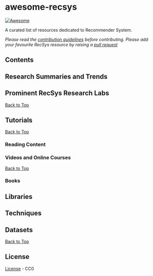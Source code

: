 # awesome-recsys 

[![Awesome](https://cdn.rawgit.com/sindresorhus/awesome/d7305f38d29fed78fa85652e3a63e154dd8e8829/media/badge.svg)](https://github.com/sindresorhus/awesome)

A curated list of resources dedicated to Recommender System.

_Please read the [contribution guidelines](contributing.md) before contributing. Please add your favourite RecSys resource by raising a [pull request](https://github.com/chaoyan/awesome-recsys/pulls)_

## Contents

## Research Summaries and Trends

## Prominent RecSys Research Labs
[Back to Top](#contents)


## Tutorials
[Back to Top](#contents)

### Reading Content

### Videos and Online Courses
[Back to Top](#contents)

### Books

## Libraries

## Techniques

## Datasets

[Back to Top](#contents)

## License
[License](./LICENSE) - CC0

